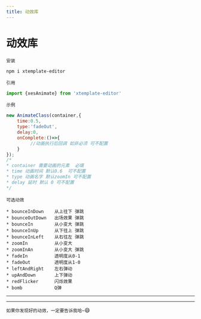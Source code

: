 ```yaml
---
title: 动效库
---
```


# 动效库 
``安装``
```
npm i xtemplate-editor
```
``引用``
```js
import {xesAnimate} from 'xtemplate-editor'
```
``示例``
```js
new AnimateClass(container,{
    time:0.5,               
    type:'fadeOut',        
    delay:0,               
    onComplete:()=>{       
         //动画执行后回调 如非必须 可不配置
    }
});
/*
* container 需要动画的元素  必填
* time 动画时间 默认0.6  可不配置
* type 动画名字 默认zoomIn 可不配置
* delay 延时 默认 0 可不配置
*/
```
``可选动效``
```
* bounceInDown    从上往下 弹跳
* bounceOutDown   出场效果 弹跳
* bounceIn        从小变大 弹跳
* bounceInUp      从下往上 弹跳
* bounceInLeft    从右往左 弹跳
* zoomIn          从小变大
* zoomInAn        从小变大 弹跳
* fadeIn          透明度从0-1
* fadeOut         透明度从1-0
* leftAndRight    左右弹动
* upAndDown       上下弹动
* redFlicker      闪烁效果
* bomb            Q弹
```
---

<xes-upload-animate></xes-upload-animate>

---
``如果你发现好的动效，一定要告诉我哈~``:smile:
